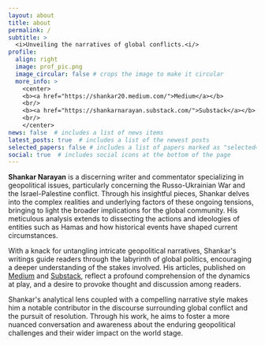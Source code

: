 ```yaml
---
layout: about
title: about
permalink: /
subtitle: >
  <i>Unveiling the narratives of global conflicts.<i/>
profile:
  align: right
  image: prof_pic.png
  image_circular: false # crops the image to make it circular
  more_info: >
    <center>
    <b><a href="https://shankar20.medium.com/">Medium</a></b>
    <br/>
    <b><a href="https://shankarnarayan.substack.com/">Substack</a></b>
    <br/>
    </center>
news: false  # includes a list of news items
latest_posts: true  # includes a list of the newest posts
selected_papers: false # includes a list of papers marked as "selected={true}"
social: true  # includes social icons at the bottom of the page
---
```


**Shankar Narayan** is a discerning writer and commentator specializing in geopolitical issues, particularly concerning the Russo-Ukrainian War and the Israel-Palestine conflict. Through his insightful pieces, Shankar delves into the complex realities and underlying factors of these ongoing tensions, bringing to light the broader implications for the global community. His meticulous analysis extends to dissecting the actions and ideologies of entities such as Hamas and how historical events have shaped current circumstances.

With a knack for untangling intricate geopolitical narratives, Shankar's writings guide readers through the labyrinth of global politics, encouraging a deeper understanding of the stakes involved. His articles, published on [Medium](https://shankar20.medium.com) and [Substack](https://shankarnarayan.substack.com/), reflect a profound comprehension of the dynamics at play, and a desire to provoke thought and discussion among readers.

Shankar's analytical lens coupled with a compelling narrative style makes him a notable contributor in the discourse surrounding global conflict and the pursuit of resolution. Through his work, he aims to foster a more nuanced conversation and awareness about the enduring geopolitical challenges and their wider impact on the world stage.